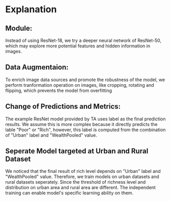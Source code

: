 # Explanation

## Module:
Instead of using ResNet-18, we try a deeper neural network of ResNet-50, which may explore more potential features and hidden information in images.

## Data Augmentaion:
To enrich image data sources and promote the robustness of the model, we perform tranformation operation on images, like cropping, rotating and flipping, which prevents the model from overfitting

## Change of Predictions and Metrics:
The example ResNet model provided by TA uses label as the final prediction results. We assume this is  more complex because it directly predicts the lable "Poor" or "Rich", however, this label is computed from the combination of "Urban" label and "WealthPooled" value.

## Seperate Model targeted at Urban and Rural Dataset
We noticed that the final result of rich level depends on "Urban" label and "WealthPooled" value. Therefore, we train models on urban datasets and rural datasets seperately. Since the threshold of richness level and distribution on urban area and rural area are different. The independent training can enable model's specific learning ability on them.